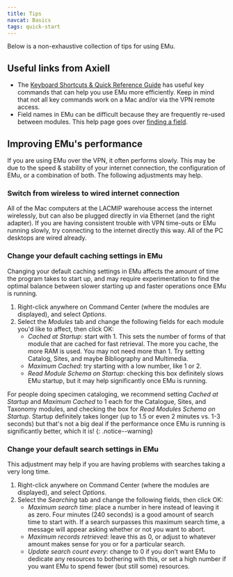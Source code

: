 ```yaml
---
title: Tips
navcat: Basics
tags: quick-start
---
```

Below is a non-exhaustive collection of tips for using EMu.

## Useful links from Axiell

- The [Keyboard Shortcuts & Quick Reference Guide](http://help.emu.axiell.com/latest/en/Resources/Downloads/Quick%20Reference%20Guide/EMu_QuickRef_Guide_IE_20170629.pdf) has useful key commands that can help you use EMu more efficiently. Keep in mind that not all key commands work on a Mac and/or via the VPN remote access.
- Field names in EMu can be difficult because they are frequently re-used between modules. This help page goes over [finding a field](http://help.emu.axiell.com/latest/en/Topics/Common/Find%20a%20field.htm).

## Improving EMu's performance

If you are using EMu over the VPN, it often performs slowly. This may be due to the speed & stability of your internet connection, the configuration of EMu, or a combination of both. The following adjustments may help.

### Switch from wireless to wired internet connection

All of the Mac computers at the LACMIP warehouse access the internet wirelessly, but can also be plugged directly in via Ethernet (and the right adapter). If you are having consistent trouble with VPN time-outs or EMu running slowly, try connecting to the internet directly this way. All of the PC desktops are wired already.

### Change your default caching settings in EMu

Changing your default caching settings in EMu affects the amount of time the program takes to start up, and may require experimentation to find the optimal balance between slower starting up and faster operations once EMu is running.
1. Right-click anywhere on Command Center (where the modules are displayed), and select *Options*.
1. Select the *Modules* tab and change the following fields for each module you'd like to affect, then click OK:
    - *Cached at Startup*: start with 1. This sets the number of forms of that module that are cached for fast retrieval. The more you cache, the more RAM is used. You may not need more than 1. Try setting Catalog, Sites, and maybe Bibliography and Multimedia.
    - *Maximum Cached*: try starting with a low number, like 1 or 2.
    - *Read Module Schema on Startup*: checking this box definitely slows EMu startup, but it may help significantly once EMu is running.

For people doing specimen cataloging, we recommend setting *Cached at Startup* and *Maximum Cached* to 1 each for the Catalogue, Sites, and Taxonomy modules, and checking the box for *Read Modules Schema on Startup*. Startup definitely takes longer (up to 1.5 or even 2 minutes vs. 1-3 seconds) but that's not a big deal if the performance once EMu is running is significantly better, which it is!
{: .notice--warning}

### Change your default search settings in EMu

This adjustment may help if you are having problems with searches taking a very long time.
1. Right-click anywhere on Command Center (where the modules are displayed), and select *Options*.
1. Select the *Searching* tab and change the following fields, then click OK:
    - *Maximum search time*: place a number in here instead of leaving it as zero. Four minutes (240 seconds) is a good amount of search time to start with. If a search surpasses this maximum search time, a message will appear asking whether or not you want to abort.
    - *Maximum records retrieved*: leave this as 0, or adjust to whatever amount makes sense for you or for a particular search.
    - *Update search count every*: change to 0 if you don’t want EMu to dedicate any resources to bothering with this, or set a high number if you want EMu to spend fewer (but still some) resources.
